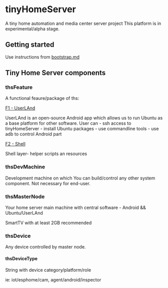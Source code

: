 # tinyHomeServer

A tiny home automation and media center server project
This platform is in experimental/alpha stage.

## Getting started

Use instructions from [bootstrap.md](bootstrap.md)


## Tiny Home Server components


### thsFeature

A functional feaure/package of ths:

[F1 - UserLAnd](https://www.youtube.com/watch?v=SiihcFD1fGI)

UserLAnd is an open-source Android app which allows us to run Ubuntu as a base platform for other software.
User can 
	- ssh access to tinyHomeServer
	- install Ubuntu packages
	- use commandline tools
	- use adb to control Android part
	
[F2 - Shell](https://www.youtube.com/watch?v=O-TR90wMyCI)

Shell layer- helper scripts an resources


### thsDevMachine

Development machine on which You can build/control any other system component. 
Not necessary for end-user.

### thsMasterNode

Your home server main machine with central software - Android && Ubuntu/UserLAnd

SmartTV with at least 2GB recommended

### thsDevice

Any device controlled by master node.

#### thsDeviceType 

String with device category/platform/role

ie: iot/esphome/cam, agent/android/inspector






